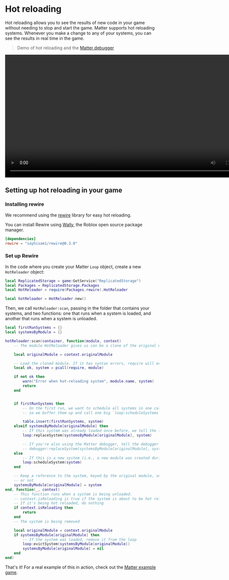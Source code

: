 # Hot reloading

Hot reloading allows you to see the results of new code in your game without needing to stop and start the game. Matter supports hot reloading systems. Whenever you make a change to any of your systems, you can see the results in real time in the game.

> Demo of hot reloading and the [Matter debugger](/docs/Guides/MatterDebugger)
<video controls width="800">
	<source src="https://i.eryn.io/2227/9BmdqOYM.mp4" type="video/mp4" />
</video>

## Setting up hot reloading in your game

### Installing rewire

We recommend using the [rewire](https://github.com/sayhisam1/Rewire) library for easy hot reloading.

You can install Rewire using [Wally](https://wally.run), the Roblox open source package manager.

```toml title="wally.toml"
[dependencies]
rewire = "sayhisam1/rewire@0.3.0"
```

### Set up Rewire

In the code where you create your Matter `Loop` object, create a new `HotReloader` object:

```lua
local ReplicatedStorage = game:GetService("ReplicatedStorage")
local Packages = ReplicatedStorage.Packages
local HotReloader = require(Packages.rewire).HotReloader

local hotReloader = HotReloader.new()
```

Then, we call `HotReloader:scan`, passing in the folder that contains your systems, and two functions: one that runs when a system is loaded, and another that runs when a system is unloaded.

```lua
local firstRunSystems = {}
local systemsByModule = {}

hotReloader:scan(container, function(module, context)
	-- The module HotReloader gives us can be a clone of the original module if it's been hot reloaded.

	local originalModule = context.originalModule

	-- Load the cloned module. If it has syntax errors, require will error.
	local ok, system = pcall(require, module)

	if not ok then
		warn("Error when hot-reloading system", module.name, system)
		return
	end


	if firstRunSystems then
		-- On the first run, we want to schedule all systems in one call,
		-- so we buffer them up and call one big `loop:scheduleSystems` at the end.

		table.insert(firstRunSystems, system)
	elseif systemsByModule[originalModule] then
		-- If this system was already loaded once before, we tell the loop to replace it.
		loop:replaceSystem(systemsByModule[originalModule], system)

		-- If you're also using the Matter debugger, tell the debugger the system was reloaded.
		-- debugger:replaceSystem(systemsByModule[originalModule], system)
	else
		-- If this is a new system (i.e., a new module was created during a hot reload), just schedule it.
		loop:scheduleSystem(system)
	end

	-- Keep a reference to the system, keyed by the original module, so we can detect if the system already existed
	-- or not
	systemsByModule[originalModule] = system
end, function(_, context)
	-- This function runs when a system is being unloaded.
	-- context.isReloading is true if the system is about to be hot reloaded. Otherwise, it's been removed.
	-- If it's being hot reloaded, do nothing
	if context.isReloading then
		return
	end
	-- The system is being removed

	local originalModule = context.originalModule
	if systemsByModule[originalModule] then
		-- If the system was loaded, remove it from the loop
		loop:evictSystem(systemsByModule[originalModule])
		systemsByModule[originalModule] = nil
	end
end)
```

That's it! For a real example of this in action, check out the [Matter example game](https://github.com/matter-ecs/matter/blob/main/example/src/shared/start.luau).

